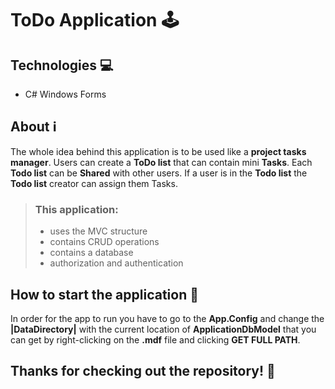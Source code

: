 # ToDo Application 🕹️
 
## Technologies 💻
- C# Windows Forms

## About ℹ️
The whole idea behind this application is to be used like a **project tasks manager**. Users can create a **ToDo list** 
that can contain mini **Tasks**. Each **Todo list** can be **Shared** with other users.
If a user is in the **Todo list** the **Todo list** creator can assign them Tasks.

> ### This application:
> - uses the MVC structure
> - contains CRUD operations
> - contains a database
> - authorization and authentication

## How to start the application 📝
In order for the app to run you have to go to the **App.Config**
and change the **|DataDirectory|** with the current location of **ApplicationDbModel**
that you can get by right-clicking on the **.mdf** file and clicking **GET FULL PATH**.

## Thanks for checking out the repository! 💚
